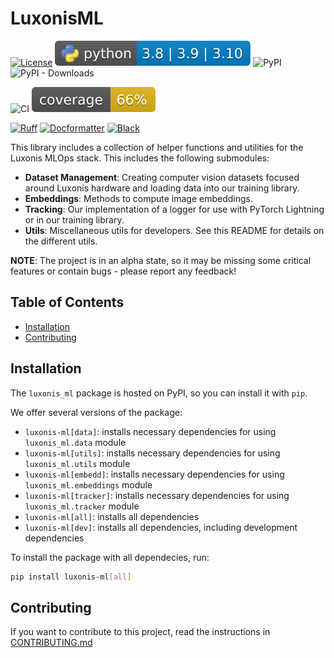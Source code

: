 # LuxonisML

[![License](https://img.shields.io/badge/License-Apache_2.0-blue.svg)](https://opensource.org/licenses/Apache-2.0)
![PyBadge](https://github.com/luxonis/luxonis-ml/blob/116262ee55c36433861689077a522faeb32b3967/media/pybadge.svg)
![PyPI](https://img.shields.io/pypi/v/luxonis-ml?label=pypi%20package)
![PyPI - Downloads](https://img.shields.io/pypi/dm/luxonis-ml)

![CI](https://github.com/luxonis/luxonis-ml/actions/workflows/ci.yaml/badge.svg)
![Coverage](https://github.com/luxonis/luxonis-ml/blob/dev/media/coverage_badge.svg)

[![Ruff](https://img.shields.io/endpoint?url=https://raw.githubusercontent.com/astral-sh/ruff/main/assets/badge/v2.json)](https://github.com/astral-sh/ruff)
[![Docformatter](https://img.shields.io/badge/%20formatter-docformatter-fedcba.svg)](https://github.com/PyCQA/docformatter)
[![Black](https://img.shields.io/badge/code%20style-black-000000.svg)](https://github.com/psf/black)

This library includes a collection of helper functions and utilities for the Luxonis MLOps stack. This includes the following submodules:

- **Dataset Management**: Creating computer vision datasets focused around Luxonis hardware and loading data into our training library.
- **Embeddings**: Methods to compute image embeddings.
- **Tracking**: Our implementation of a logger for use with PyTorch Lightning or in our training library.
- **Utils**: Miscellaneous utils for developers. See this README for details on the different utils.

**NOTE**:
The project is in an alpha state, so it may be missing some critical features or contain bugs - please report any feedback!

## Table of Contents

- [Installation](#installation)
- [Contributing](#contributing)

## Installation

The `luxonis_ml` package is hosted on PyPI, so you can install it with `pip`.

We offer several versions of the package:

- `luxonis-ml[data]`: installs necessary dependencies for using `luxonis_ml.data` module
- `luxonis-ml[utils]`: installs necessary dependencies for using `luxonis_ml.utils` module
- `luxonis-ml[embedd]`: installs necessary dependencies for using `luxonis_ml.embeddings` module
- `luxonis-ml[tracker]`: installs necessary dependencies for using `luxonis_ml.tracker` module
- `luxonis-ml[all]`: installs all dependencies
- `luxonis-ml[dev]`: installs all dependencies, including development dependencies

To install the package with all dependecies, run:

```bash
pip install luxonis-ml[all]
```

## Contributing

If you want to contribute to this project, read the instructions in [CONTRIBUTING.md](https://github.com/luxonis/luxonis-ml/blob/main/CONTRIBUTING.md)
